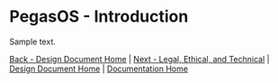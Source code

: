 # PegasOS - Introduction

Sample text.

[Back - Design Document Home](DESIGN_DOCUMENT.md) | [Next - Legal, Ethical, and Technical](2_LEGAL_ETHICAL_TECHNICAL.md) | 
[Design Document Home](DESIGN_DOCUMENT.md) | [Documentation Home](../README.md)
